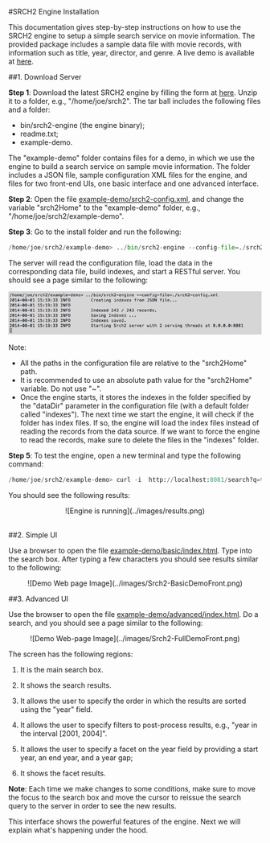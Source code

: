 
#SRCH2 Engine Installation


This documentation gives step-by-step instructions on how to use the SRCH2 engine to setup a simple search service on movie information. The provided package includes a sample data file with movie records, with information such as title, year, director, and genre. A live demo is available at [here](http://demo.srch2.com/movies/).


##1. Download Server


<b>Step 1</b>: Download the latest SRCH2 engine by filling the form at [here](http://www.srch2.com/download). Unzip it to a folder, e.g., "/home/joe/srch2". The tar ball includes the following files and a folder:

 - bin/srch2-engine (the engine binary);
 - readme.txt;
 - example-demo.
 
The "example-demo" folder contains files for a demo, in which we use the engine to build a search service on sample movie information. The folder includes a JSON file, sample configuration XML files for the engine, and files for two front-end UIs, one basic interface and one advanced interface.

<b>Step 2</b>: Open the file [example-demo/srch2-config.xml](../example-demo/srch2-config.xml), and change the variable "srch2Home" to the "example-demo" folder, e.g., "/home/joe/srch2/example-demo".

<b>Step 3</b>: Go to the install folder and run the following:

```python
/home/joe/srch2/example-demo> ../bin/srch2-engine --config-file=./srch2-config.xml
```

The server will read the configuration file, load the data in the corresponding data file, build indexes, and start a RESTful server. You should see a page similar to the following:

<center>

![Engine is running](../images/engine_running.png)

</center>

Note:

 - All the paths in the configuration file are relative to the "srch2Home" path.
 - It is recommended to use an absolute path value for the "srch2Home" variable.  Do not use "~".
 - Once the engine starts, it stores the indexes in the folder specified by the "dataDir" parameter in the configuration file (with a default folder called "indexes"). The next time we start the engine, it will check if the folder has index files. If so, the engine will load the index files instead of reading the records from the data source. If we want to force the engine to read the records, make sure to delete the files in the "indexes" folder.

<b>Step 5</b>: To test the engine, open a new terminal and type the following command:

```python
/home/joe/srch2/example-demo> curl -i  http://localhost:8081/search?q=terminator
```

You should see the following results:

<center>
![Engine is running](../images/results.png)
</center>

</br>


##2. Simple UI

Use a browser to open the file [example-demo/basic/index.html](../example-demo/basic/index.html). Type into the search box.  After typing a few characters you should see results similar to the following:

<center>
![Demo Web page Image](../images/Srch2-BasicDemoFront.png)
</center>

##3. Advanced UI

Use the browser to open the file [example-demo/advanced/index.html](../example-demo/advanced/index.html). Do a search, and you should see a page similar to the following:

<center>
![Demo Web-page Image](../images/Srch2-FullDemoFront.png)
</center>

The screen has the following regions:

1. It is the main search box.

2. It shows the search results.

3. It allows the user to specify the order in which the results are sorted using the "year" field.

4. It allows the user to specify filters to post-process results, e.g., "year in the interval [2001, 2004]".

5. It allows the user to specify a facet on the year field by providing a start year, an end year, and a year gap;

6. It shows the facet results.

<b>Note</b>: Each time we make changes to some conditions, make sure to move the focus to the search box and move the cursor to reissue the search query to the server in order to see the new results.

This interface shows the powerful features of the engine.  Next we will explain what's happening under the hood.
